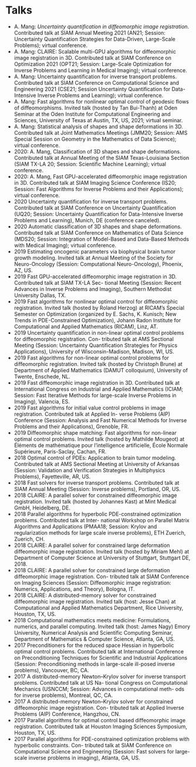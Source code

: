# Talks

* A. Mang: *Uncertainty quantification in diffeomorphic image registration*. Contributed talk at SIAM Annual Meeting 2021 (AN21; Session: Uncertainty Quantification Strategies for Data-Driven, Large-Scale Problems); virtual conference.
* A. Mang: CLAIRE: Scalable multi-GPU algorithms for diffeomorphic image registration in 3D. Contributed talk at SIAM Conference on Optimization 2021 (OPT21; Session: Large-Scale Optimization for Inverse Problems and Learning in Medical Imaging); virtual conference.
* A. Mang: Uncertainty quantification for inverse transport problems. Contributed talk at SIAM Conference on Computational Science and Engineering 2021 (CSE21; Session Uncertainty Quantification for Data-Intensive Inverse Problems and Learning); virtual conference.
* A. Mang: Fast algorithms for nonlinear optimal control of geodesic flows of diffeomorphisms. Invited talk (hosted by Tan Bui-Thanh) at Oden Seminar at the Oden Institute for Computational Engineering and Sciences, University of Texas at Austin, TX, US, 2021; virtual seminar.
* A. Mang: Statistical analysis of shapes and shape deformations in 3D. Contributed talk at Joint Mathematics Meetings (JMM20; Session: AMS Special Session on Geometry in the Mathematics of Data Science); virtual conference.
* 2020: A. Mang, Classification of 3D shapes and shape deformations. Contributed talk at Annual Meeting of the SIAM Texas-Louisiana Section (SIAM TX-LA 20; Session: Scientific Machine Learning); virtual conference.
* 2020: A. Mang, Fast GPU-accelerated diffeomorphic image registration in 3D. Contributed talk at SIAM Imaging Science Conference (IS20; Session: Fast Algorithms for Inverse Problems and their Applications); virtual conference.
* 2020 Uncertainty quantification for inverse transport problems. Contributed talk at SIAM Conference on Uncertainty Quantification (UQ20; Session: Uncertainty Quantification for Data-Intensive Inverse Problems and Learning), Munich, DE (conference canceled).
* 2020 Automatic classification of 3D shapes and shape deformations. Contributed talk at SIAM Conference on Mathematics of Data Science (MDS20; Session: Integration of Model-Based and Data-Based Methods with Medical Imaging); virtual conference.
* 2019 Estimating oncogenic parameters via biophysical brain tumor growth modeling. Invited talk at Annual Meeting of the Society for Neuro-Oncology (Session: Computational Neuro-Oncology), Phoenix, AZ, US.
* 2019 Fast GPU-accelerated diffeomorphic image registration in 3D. Contributed talk at SIAM TX-LA Sec- tional Meeting (Session: Recent Advances in Inverse Problems and Imaging), Southern Methodist University Dallas, TX.
* 2019 Fast algorithms for nonlinear optimal control for diffeomorphic registration. Invited talk (hosted by Roland Herzog) at RICAM’s Special Semester on Optimization (organized by E. Sachs, K. Kunisch; New Trends in PDE-Constrained Optimization), Johann Radon Institute for Computational and Applied Mathematics (RICAM), Linz, AT.
* 2019 Uncertainty quantification in non-linear optimal control problems for diffeomorphic registration. Con- tributed talk at AMS Sectional Meeting (Session: Uncertainty Quantification Strategies for Physics Applications), University of Wisconsin-Madison, Madison, WI, US.
* 2019 Fast algorithms for non-linear optimal control problems for diffeomorphic registration. Invited talk (hosted by Christoph Brune) at Department of Applied Mathematics (DAMUT colloquium), University of Twente, Enschede, NL.
* 2019 Fast diffeomorphic image registration in 3D. Contributed talk at International Congress on Industrial and Applied Mathematics (ICIAM; Session: Fast Iterative Methods for large-scale Inverse Problems in Imaging), Valencia, ES.
* 2019 Fast algorithms for initial value control problems in image registration. Contributed talk at Applied In- verse Problems (AIP) Conference (Session: Analysis and Fast Numerical Methods for Inverse Problems and their Applications), Grenoble, FR.
* 2019 Diffeomorphic shape matching: Fast algorithms for non-linear optimal control problems. Invited talk (hosted by Mathilde Mougeot) at Éléments de mathématique pour l’intelligence artificielle, École Normale Supérieure, Paris-Saclay, Cachan, FR.
* 2018 Optimal control of PDEs: Application to brain tumor modeling. Contributed talk at AMS Sectional Meeting at University of Arkansas (Session: Validation and Verification Strategies in Multiphysics Problems), Fayetteville, AR, US.
* 2018 Fast solvers for inverse transport problems. Contributed talk at SIAM Annual Meeting (Session: Inverse problems), Portland, OR, US.
* 2018 CLAIRE: A parallel solver for constrained diffeomorphic image registration. Invited talk (hosted by Johannes Kast) at Mint Medical GmbH, Heidelberg, DE.
* 2018 Parallel algorithms for hyperbolic PDE-constrained optimization problems. Contributed talk at Inter- national Workshop on Parallel Matrix Algorithms and Applications (PMAA18; Session: Krylov and regularization methods for large scale inverse problems), ETH Zuerich, Zuerich, CH.
* 2018 CLAIRE: A parallel solver for constrained large deformation diffeomorphic image registration. Invited talk (hosted by Miriam Mehl) at Department of Computer Science at University of Stuttgart, Stuttgart DE, 2018.
* 2018 CLAIRE: A parallel solver for constrained large deformation diffeomorphic image registration. Con- tributed talk at SIAM Conference on Imaging Sciences (Session: Diffeomorphic image registration: Numerics, Applications, and Theory), Bologna, IT.
* 2018 CLAIRE: A distributed-memory solver for constrained diffeomorphic image registration. Invited talk (host: Jesse Chan) at Computational and Applied Mathematics Department, Rice University, Houston, TX, US.
* 2018 Computational mathematics meets medicine: Formulations, numerics, and parallel computing. Invited talk (host: James Nagy) Emory University, Numerical Analysis and Scientific Computing Seminar, Department of Mathematics & Computer Science, Atlanta, GA, US.
* 2017 Preconditioners for the reduced space Hessian in hyperbolic optimal control problems. Contributed talk at International Conference on Preconditioning Techniques for Scientific and Industrial Applications (Session: Preconditioning methods in large-scale ill-posed inverse problems), Vancouver, BC, CA.
* 2017 A distributed-memory Newton–Krylov solver for inverse transport problems. Contributed talk at US Na- tional Congress on Computational Mechanics (USNCCM; Session: Advances in computational meth- ods for inverse problems), Montreal, QC, CA.
* 2017 A distributed-memory Newton–Krylov solver for constrained diffeomorphic image registration. Con- tributed talk at Applied Inverse Problems (AIP) Conference, Hangzhou, CN.
* 2017 Parallel algorithms for optimal control based diffeomorphic image registration. Contributed talk at Houston Imaging Sciences Symposium, Houston, TX, US.
* 2017 Parallel algorithms for PDE-constrained optimization problems with hyperbolic constraints. Con- tributed talk at SIAM Conference on Computational Science and Engineering (Session: Fast solvers for large-scale inverse problems in imaging), Atlanta, GA, US.
